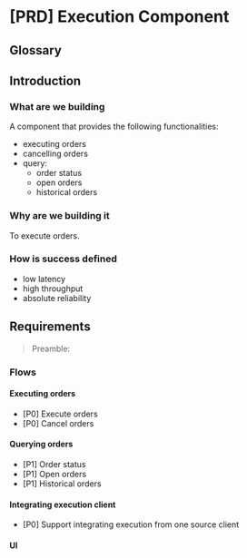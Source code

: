 # [PRD] Execution Component

## Glossary

## Introduction

### What are we building

A component that provides the following functionalities:
- executing orders
- cancelling orders
- query:
    - order status
    - open orders
    - historical orders

### Why are we building it

To execute orders.



### How is success defined

- low latency
- high throughput
- absolute reliability


## Requirements

> Preamble:

### Flows

#### Executing orders

- [P0] Execute orders
- [P0] Cancel orders

#### Querying orders

- [P1] Order status
- [P1] Open orders
- [P1] Historical orders

#### Integrating execution client

- [P0] Support integrating execution from one source client

#### UI 

